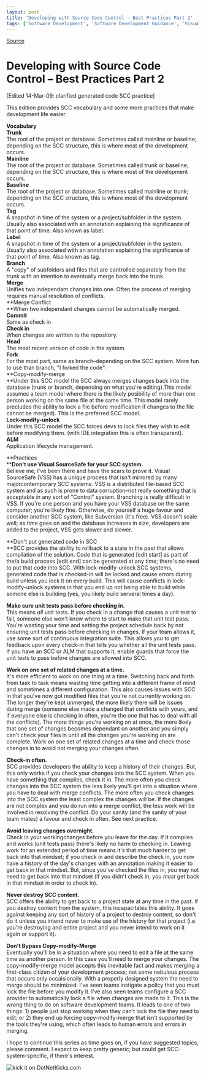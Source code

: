 ```yaml
---
layout: post
title: 'Developing with Source Code Control – Best Practices Part 2'
tags: ['Software Development', 'Software Development Guidance', 'Visual Studio 2010 Best Practices', 'msmvps']
---
```

[Source](http://blogs.msmvps.com/peterritchie/2009/03/11/developing-with-source-code-control-best-practices-part-2/ "Permalink to Developing with Source Code Control – Best Practices Part 2")

# Developing with Source Code Control – Best Practices Part 2

[Edited 14-Mar-09: clarified generated code SCC practice]

This edition provides SCC vocabulary and some more practices that make development life easier.

**Vocabulary**  
**Trunk**  
The root of the project or database. Sometimes called mainline or baseline; depending on the SCC structure, this is where most of the development occurs.  
**Mainline**  
The root of the project or database. Sometimes called trunk or baseline; depending on the SCC structure, this is where most of the development occurs.  
**Baseline**  
The root of the project or database. Sometimes called mainline or trunk; depending on the SCC structure, this is where most of the development occurs.  
**Tag**  
A snapshot in time of the system or a project/subfolder in the system. Usually also associated with an annotation explaining the significance of that point of time. Also known as label.  
**Label**  
A snapshot in time of the system or a project/subfolder in the system. Usually also associated with an annotation explaining the significance of that point of time. Also known as tag.  
**Branch**  
A "copy" of subfolders and files that are controlled separately from the trunk with an intention to eventually merge back into the trunk.  
**Merge**  
Unifies two independant changes into one. Often the process of merging requires manual resolution of conflicts.  
**Merge Conflict  
**When two independant changes cannot be automatically merged.  
**Commit**  
Same as check in  
**Check in**  
When changes are written to the repository.  
**Head**  
The most recent version of code in the system.  
**Fork**  
For the most part, same as branch–depending on the SCC system. More fun to use than branch, "I forked the code".  
**Copy-modify-merge  
**Under this SCC model the SCC always merges changes back into the database (trunk or branch, depending on what you're editing).This model assumes a team model where there is the likely posibility of more than one person working on the same file at the same time. This model rarely precludes the ability to lock a file before modification if changes to the file cannot be merged). This is the preferred SCC model.  
**Lock-modify-unlock**  
Under this SCC model the SCC forces devs to lock files they wish to edit before modifying them. (with IDE integration this is often transparent).  
**ALM**  
Application lifecycle management.

**Practices  
****Don't use Visual SourceSafe for your SCC system.**  
Believe me, I've been there and have the scars to prove it. Visual SourceSafe (VSS) has a unique process that isn't mirrored by many majorcontemporary SCC systems. VSS is a distributed file-based SCC system and as such is prone to data corruption–not really something that is acceptable in any sort of "Control" system. Branching is really difficult in VSS. If you're one person and you have your VSS database on the same computer; you're likely fine. Otherwise, do yourself a huge favour and consider another SCC system, like Subversion (it's free). VSS doesn't scale well; as time goes on and the database increases in size, developers are added to the project, VSS gets slower and slower.

**Don't put generated code in SCC  
**SCC provides the ability to rollback to a state in the past that allows compilation of the solution. Code that is generated [edit start] as part of the/a build process [edit end] can be generated at any time; there's no need to put that code into SCC. With lock-modify-unlock SCC systems, generated code that is checked-in will be locked and cause errors during build unless you lock it on every build. This will cause conflicts in lock-modify-unlock systems in that you end up not being able to build while somone else is building (yes, you likely build serveral times a day).

**Make sure unit tests pass before checking in.**  
This means *all* unit tests. If you check in a change that causes a unit test to fail, someone else won't know where to start to make that unit test pass. You're wasting your time and setting the project schedule back by not ensuring unit tests pass before checking in changes. If your team allows it, use some sort of continuous integration suite. This allows you to get feedback upon every check-in that tells you whether all the unit tests pass. If you have an SCC or ALM that supports it, enable guards that force the unit tests to pass before changes are allowed into SCC.

**Work on one set of related changes at a time.**  
It's more efficient to work on one thing at a time. Switching back and forth from task to task means wasting time getting into a different frame of mind and sometimes a different configuration. This also causes issues with SCC in that you've now got modified files that you're not currently working on. The longer they're kept unmerged, the more likely there will be issues during merge (someone else made a changed that conflicts with yours, and if everyone else is checking in often, you're the one that has to deal with all the conflicts). The more things you're working on at once, the more likely that one set of changes becomes dependant on another and you simply can't check your files in until all the changes you're working on are complete. Work on one set of related changes at a time and check those changes in to avoid not merging your changes often.

**Check-in often.**  
SCC provides developers the ability to keep a history of their changes. But, this only works if you check your changes into the SCC system. When you have something that compiles, check it in. The more often you check changes into the SCC system the less likely you'll get into a situation where you have to deal with merge conflicts. The more often you check changes into the SCC system the least complex the changes will be. If the changes are not complex and you do run into a merge conflict, the less work will be involved in resolving the conflict. Do your sanity (and the sanity of your team mates) a favour and check in often. See next practice.

**Avoid leaving changes overnight.**  
Check in your workingchanges before you leave for the day. If it compiles and works (unit tests pass) there's likely no harm to checking in. Leaving work for an extended period of time means it's that much harder to get back into that mindset; if you check in and describe the check in, you now have a history of the day's changes with an annotation making it easier to get back in that mindset. But, since you've checked the files in, you may not need to get back into that mindset (if you didn't check in, you *must* get back in that mindset in order to check in).

**Never destroy SCC content.**  
SCC offers the ability to get back to a project state at any time in the past. If you destroy content from the system, this incapacitates this ability. It goes against keeping any sort of history of a project to destroy content, so don't do it unless you intend never to make use of the history for that project (i.e. you're destroying and entire project and you never intend to work on it again or support it).

**Don't Bypass Copy-modify-Merge**  
Eventually you'll be in a situation where you need to edit a file at the same time as another person. In this case you'll need to merge your changes. The copy-modify-merge model accepts this inevitable fact and makes merging a first-class citizen of your development process; not some nebulous process that occurs only occaisionally. With a properly designed system the need to merge should be minimized. I've seen teams instigate a policy that you must lock the file before you modify it. I've also seen teams configure a SCC provider to automatically lock a file when changes are made to it. This is the wrong thing to do on software development teams. It leads to one of two things: 1) people just stop working when they can't lock the file they need to edit; or 2) they end up forcing copy-modify-merge that isn't supported by the tools they're using, which often leads to human errors and errors in merging.

I hope to continue this series as time goes on, if you have suggested topics, please comment. I expect to keep pretty generic; but could get SCC-system-specific, if there's interest.

![kick it on DotNetKicks.com][1]

[1]: http://www.dotnetkicks.com/Services/Images/KickItImageGenerator.ashx?url=http%3a%2f%2fmsmvps.com%2fblogs%2fpeterritchie%2farchive%2f2009%2f03%2f11%2fdeveloping-with-source-code-control-best-practices-part-2.aspx


